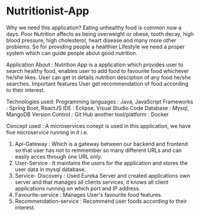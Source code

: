 # Nutritionist-App
Why we need this application?
Eating unhealthy food is common now a days. Poor Nutrition affects as being overweight or obese, tooth decay, high blood pressure, high cholesterol, heart disease and many more other problems. So for providing people a healthier Lifestyle we need a proper system which can guide people about good nutrition.

Application About :
Nutrition App is a application which provides user to search healthy food, enables user to add food to favourite food whichever he/she likes. User can get in details nutrition desciption of any food he/she searches. 
Important features User get recommendation of food according to their interest. 

Technologies used:
Programming languages : Java, JavaScript
Frameworks : Spring Boot, ReactJS
IDE : Eclipse, Visual Studio Code
Database : Mysql, MangoDB
Version Control : Git Hub
another tool/platform : Docker 

Concept used : 
A microservices conept is used in this application, we have five microservice running in it i.e. 
1) Api-Gateway : Which is a gateway between our backend and frontend so that user has not to remmember so many different URLs and can easily acces through one URL only.
2) User-Service : It maintains the users for the application and stores the user data in mysql database.
3) Service- Discovery : Used Eureka Server and created applications own server and that manages all clients services, it knows all client applications running on which port and IP address.
4) Favourite-service : Manages User's favourite food features.
5) Recommendation-service : Recommend user foods according to their interest.
